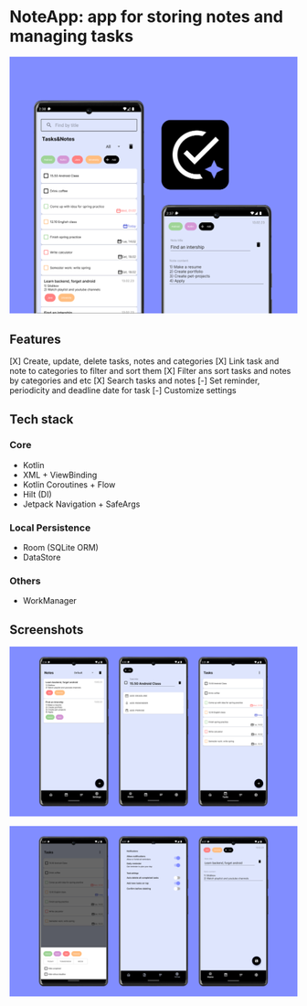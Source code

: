 # NoteApp: app for storing notes and managing tasks

<p align="center">
<img src=".github/images/screenshots_1.png">
</p>

## Features

[X] Create, update, delete tasks, notes and categories
[X] Link task and note to categories to filter and sort them
[X] Filter ans sort tasks and notes by categories and etc
[X] Search tasks and notes
[-] Set reminder, periodicity and deadline date for task
[-] Customize settings

## Tech stack

### Core

- Kotlin
- XML + ViewBinding
- Kotlin Coroutines + Flow
- Hilt (DI)
- Jetpack Navigation + SafeArgs

### Local Persistence

- Room (SQLite ORM)
- DataStore

### Others

- WorkManager

## Screenshots

<p align="center">
<img src=".github/images/screenshots_2.png">
</p>
<p align="center">
<img src=".github/images/screenshots_3.png">
</p>


